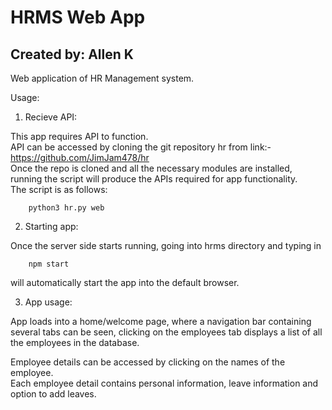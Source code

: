 # HRMS Web App
## Created by: Allen K

Web application of HR Management system.

Usage:

1) Recieve API:

This app requires API to function.\
API can be accessed by cloning the git repository hr from link:- https://github.com/JimJam478/hr \
Once the repo is cloned and all the necessary modules are installed, running the script will produce the APIs required for app functionality.\
The script is as follows:
        
        python3 hr.py web 

2) Starting app:

Once the server side starts running, going into hrms directory and typing in
        
        npm start

will automatically start the app into the default browser.

3) App usage:

App loads into a home/welcome page, where a navigation bar containing several tabs can be seen, clicking on the employees tab displays a list of all the employees in the database.

Employee details can be accessed by clicking on the names of the employee.\
Each employee detail contains personal information, leave information and option to add leaves. 

